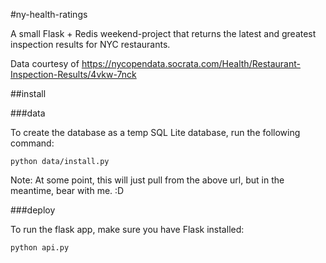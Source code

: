 #ny-health-ratings

A small Flask + Redis weekend-project that returns the latest and greatest inspection results for NYC restaurants.

Data courtesy of https://nycopendata.socrata.com/Health/Restaurant-Inspection-Results/4vkw-7nck

##install

###data

To create the database as a temp SQL Lite database, run the following command:

`python data/install.py`

Note: At some point, this will just pull from the above url, but in the
meantime, bear with me. :D

###deploy

To run the flask app, make sure you have Flask installed:

`python api.py`
